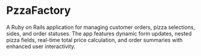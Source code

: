 # PzzaFactory
A Ruby on Rails application for managing customer orders, pizza selections, sides, and order statuses. The app features dynamic form updates, nested pizza fields, real-time total price calculation, and order summaries with enhanced user interactivity.
